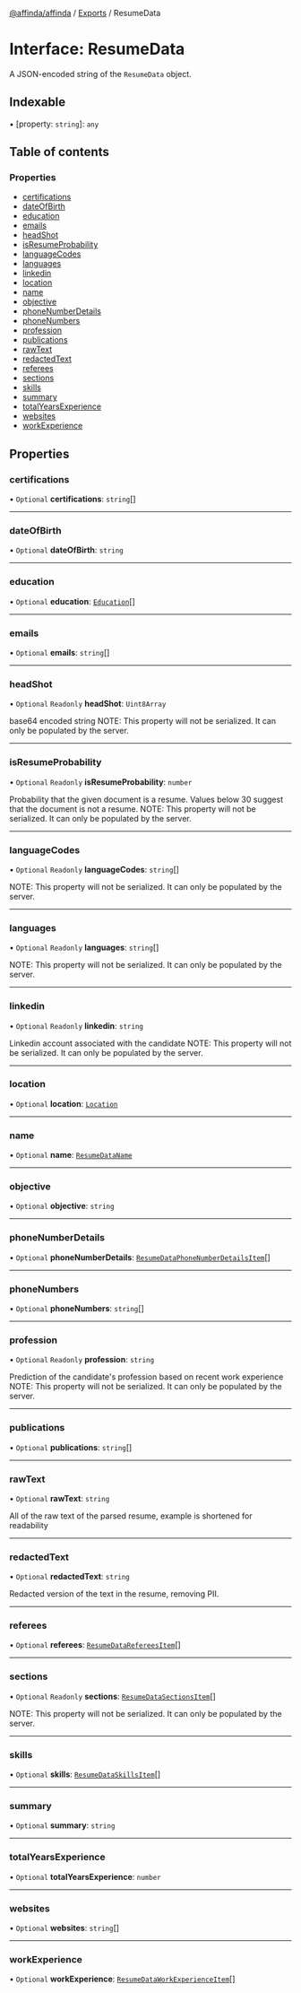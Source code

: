 [@affinda/affinda](../README.md) / [Exports](../modules.md) / ResumeData

# Interface: ResumeData

A JSON-encoded string of the `ResumeData` object.

## Indexable

▪ [property: `string`]: `any`

## Table of contents

### Properties

- [certifications](ResumeData.md#certifications)
- [dateOfBirth](ResumeData.md#dateofbirth)
- [education](ResumeData.md#education)
- [emails](ResumeData.md#emails)
- [headShot](ResumeData.md#headshot)
- [isResumeProbability](ResumeData.md#isresumeprobability)
- [languageCodes](ResumeData.md#languagecodes)
- [languages](ResumeData.md#languages)
- [linkedin](ResumeData.md#linkedin)
- [location](ResumeData.md#location)
- [name](ResumeData.md#name)
- [objective](ResumeData.md#objective)
- [phoneNumberDetails](ResumeData.md#phonenumberdetails)
- [phoneNumbers](ResumeData.md#phonenumbers)
- [profession](ResumeData.md#profession)
- [publications](ResumeData.md#publications)
- [rawText](ResumeData.md#rawtext)
- [redactedText](ResumeData.md#redactedtext)
- [referees](ResumeData.md#referees)
- [sections](ResumeData.md#sections)
- [skills](ResumeData.md#skills)
- [summary](ResumeData.md#summary)
- [totalYearsExperience](ResumeData.md#totalyearsexperience)
- [websites](ResumeData.md#websites)
- [workExperience](ResumeData.md#workexperience)

## Properties

### certifications

• `Optional` **certifications**: `string`[]

___

### dateOfBirth

• `Optional` **dateOfBirth**: `string`

___

### education

• `Optional` **education**: [`Education`](Education.md)[]

___

### emails

• `Optional` **emails**: `string`[]

___

### headShot

• `Optional` `Readonly` **headShot**: `Uint8Array`

base64 encoded string
NOTE: This property will not be serialized. It can only be populated by the server.

___

### isResumeProbability

• `Optional` `Readonly` **isResumeProbability**: `number`

Probability that the given document is a resume. Values below 30 suggest that the document is not a resume.
NOTE: This property will not be serialized. It can only be populated by the server.

___

### languageCodes

• `Optional` `Readonly` **languageCodes**: `string`[]

NOTE: This property will not be serialized. It can only be populated by the server.

___

### languages

• `Optional` `Readonly` **languages**: `string`[]

NOTE: This property will not be serialized. It can only be populated by the server.

___

### linkedin

• `Optional` `Readonly` **linkedin**: `string`

Linkedin account associated with the candidate
NOTE: This property will not be serialized. It can only be populated by the server.

___

### location

• `Optional` **location**: [`Location`](Location.md)

___

### name

• `Optional` **name**: [`ResumeDataName`](ResumeDataName.md)

___

### objective

• `Optional` **objective**: `string`

___

### phoneNumberDetails

• `Optional` **phoneNumberDetails**: [`ResumeDataPhoneNumberDetailsItem`](ResumeDataPhoneNumberDetailsItem.md)[]

___

### phoneNumbers

• `Optional` **phoneNumbers**: `string`[]

___

### profession

• `Optional` `Readonly` **profession**: `string`

Prediction of the candidate's profession based on recent work experience
NOTE: This property will not be serialized. It can only be populated by the server.

___

### publications

• `Optional` **publications**: `string`[]

___

### rawText

• `Optional` **rawText**: `string`

All of the raw text of the parsed resume, example is shortened for readability

___

### redactedText

• `Optional` **redactedText**: `string`

Redacted version of the text in the resume, removing PII.

___

### referees

• `Optional` **referees**: [`ResumeDataRefereesItem`](ResumeDataRefereesItem.md)[]

___

### sections

• `Optional` `Readonly` **sections**: [`ResumeDataSectionsItem`](ResumeDataSectionsItem.md)[]

NOTE: This property will not be serialized. It can only be populated by the server.

___

### skills

• `Optional` **skills**: [`ResumeDataSkillsItem`](ResumeDataSkillsItem.md)[]

___

### summary

• `Optional` **summary**: `string`

___

### totalYearsExperience

• `Optional` **totalYearsExperience**: `number`

___

### websites

• `Optional` **websites**: `string`[]

___

### workExperience

• `Optional` **workExperience**: [`ResumeDataWorkExperienceItem`](ResumeDataWorkExperienceItem.md)[]
